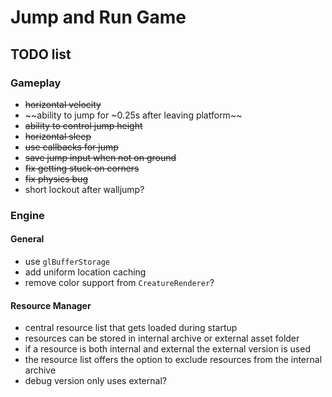 # Jump and Run Game
## TODO list
### Gameplay
* ~~horizontal velocity~~
* ~~ability to jump for ~0.25s after leaving platform~~
* ~~ability to control jump height~~
* ~~horizontal sleep~~
* ~~use callbacks for jump~~
* ~~save jump input when not on ground~~
* ~~fix getting stuck on corners~~
* ~~fix physics bug~~
* short lockout after walljump?

### Engine
#### General
* use `glBufferStorage`
* add uniform location caching
* remove color support from `CreatureRenderer`?
#### Resource Manager
* central resource list that gets loaded during startup
* resources can be stored in internal archive or external asset folder
* if a resource is both internal and external the external version is used
* the resource list offers the option to exclude resources from the internal archive
* debug version only uses external?